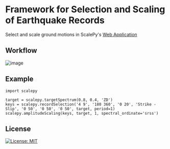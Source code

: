 # Framework for Selection and Scaling of Earthquake Records

Select and scale ground motions in ScalePy's [Web Application](https://scalepy.streamlit.app/)

## Workflow
![image](https://user-images.githubusercontent.com/61163577/212420429-8876eeb2-5319-48f0-9d47-522cf824a0dc.png)

## Example
```  
import scalepy

target = scalepy.targetSpectrum(0.8, 0.4, 'ZD')
keys = scalepy.recordSelection('4 9', '180 360', '0 20', 'Strike - Slip', '0 50', '0 50', '0 50', target, period=1)
scalepy.amplitudeScaling(keys, target, 1, spectral_ordinate='srss')
```
 
## License
[![License: MIT](https://img.shields.io/badge/License-MIT-yellow.svg)](https://opensource.org/licenses/MIT)
